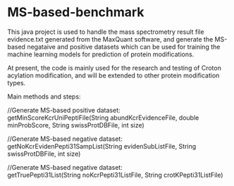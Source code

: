 # MS-based-benchmark
This java project is used to handle the mass spectrometry result file evidence.txt generated from the MaxQuant software, and generate the MS-based negataive and positive datasets which can be used for training the machine learning models for prediction of protein modifications.                                   
                                  
At present, the code is mainly used for the research and testing of Croton acylation modification, and will be extended to other protein modification types.                                   
                                  
Main methods and steps:                                  
                                  
//Generate MS-based positive dataset:                                   
getMinScoreKcrUniPeptiFile(String abundKcrEvidenceFile, double minProbScore, String swissProtDBFile, int size)
                                   
//Generate MS-based negative dataset:                                   
getNoKcrEvidenPepti31SampList(String evidenSubListFile, String swissProtDBFile, int size)
    
//Generate MS-based negative dataset:                                   
getTruePepti31List(String noKcrPepti31ListFile, String crotKPepti31ListFile)

                                  
